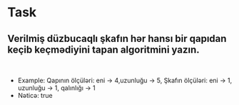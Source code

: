 <h1>Task</h1>
<h2>Verilmiş düzbucaqlı şkafın hər hansı bir qapıdan keçib keçmədiyini tapan algoritmini yazın.</h2>
</br>
<ul>
<li>Example: Qapının ölçüləri: eni -> 4,uzunluğu -> 5, Şkafın ölçüləri: eni -> 1, uzunluğu -> 1, qalınlığı -> 1 </li>
<li>Nəticə: true</li>
</ul>
